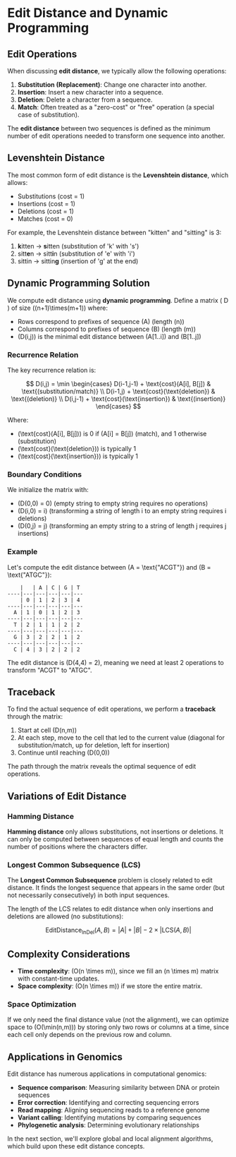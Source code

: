 # Edit Distance and Dynamic Programming

## Edit Operations

When discussing **edit distance**, we typically allow the following operations:

1. **Substitution (Replacement)**: Change one character into another.
2. **Insertion**: Insert a new character into a sequence.
3. **Deletion**: Delete a character from a sequence.
4. **Match**: Often treated as a "zero-cost" or "free" operation (a special case of substitution).

The **edit distance** between two sequences is defined as the minimum number of edit operations needed to transform one sequence into another.

## Levenshtein Distance

The most common form of edit distance is the **Levenshtein distance**, which allows:
- Substitutions (cost = 1)
- Insertions (cost = 1)
- Deletions (cost = 1)
- Matches (cost = 0)

For example, the Levenshtein distance between "kitten" and "sitting" is 3:
1. **k**itten → **s**itten (substitution of 'k' with 's')
2. sitt**e**n → sitt**i**n (substitution of 'e' with 'i')
3. sittin → sittin**g** (insertion of 'g' at the end)

## Dynamic Programming Solution

We compute edit distance using **dynamic programming**. Define a matrix \( D \) of size \((n+1)\times(m+1)\) where:
- Rows correspond to prefixes of sequence \(A\) (length \(n\))
- Columns correspond to prefixes of sequence \(B\) (length \(m\))
- \(D(i,j)\) is the minimal edit distance between \(A[1..i]\) and \(B[1..j]\)

### Recurrence Relation

The key recurrence relation is:

$$
D(i,j) = \min \begin{cases}
D(i-1,j-1) + \text{cost}(A[i], B[j]) & \text{(substitution/match)} \\
D(i-1,j) + \text{cost}(\text{deletion}) & \text{(deletion)} \\
D(i,j-1) + \text{cost}(\text{insertion}) & \text{(insertion)}
\end{cases}
$$

Where:
- \(\text{cost}(A[i], B[j])\) is 0 if \(A[i] = B[j]\) (match), and 1 otherwise (substitution)
- \(\text{cost}(\text{deletion})\) is typically 1
- \(\text{cost}(\text{insertion})\) is typically 1

### Boundary Conditions

We initialize the matrix with:
- \(D(0,0) = 0\) (empty string to empty string requires no operations)
- \(D(i,0) = i\) (transforming a string of length i to an empty string requires i deletions)
- \(D(0,j) = j\) (transforming an empty string to a string of length j requires j insertions)

### Example

Let's compute the edit distance between \(A = \text{"ACGT"}\) and \(B = \text{"ATGC"}\):

```
    |   | A | C | G | T
----|---|---|---|---|---
    | 0 | 1 | 2 | 3 | 4
----|---|---|---|---|---
  A | 1 | 0 | 1 | 2 | 3
----|---|---|---|---|---
  T | 2 | 1 | 1 | 2 | 2
----|---|---|---|---|---
  G | 3 | 2 | 2 | 1 | 2
----|---|---|---|---|---
  C | 4 | 3 | 2 | 2 | 2
```

The edit distance is \(D(4,4) = 2\), meaning we need at least 2 operations to transform "ACGT" to "ATGC".

## Traceback

To find the actual sequence of edit operations, we perform a **traceback** through the matrix:

1. Start at cell \(D(n,m)\)
2. At each step, move to the cell that led to the current value (diagonal for substitution/match, up for deletion, left for insertion)
3. Continue until reaching \(D(0,0)\)

The path through the matrix reveals the optimal sequence of edit operations.

## Variations of Edit Distance

### Hamming Distance

**Hamming distance** only allows substitutions, not insertions or deletions. It can only be computed between sequences of equal length and counts the number of positions where the characters differ.

### Longest Common Subsequence (LCS)

The **Longest Common Subsequence** problem is closely related to edit distance. It finds the longest sequence that appears in the same order (but not necessarily consecutively) in both input sequences.

The length of the LCS relates to edit distance when only insertions and deletions are allowed (no substitutions):

$$
\text{EditDistance}_{\text{InDel}}(A,B) = |A| + |B| - 2 \times |\text{LCS}(A,B)|
$$

## Complexity Considerations

- **Time complexity**: \(O(n \times m)\), since we fill an \(n \times m\) matrix with constant-time updates.
- **Space complexity**: \(O(n \times m)\) if we store the entire matrix.

### Space Optimization

If we only need the final distance value (not the alignment), we can optimize space to \(O(\min(n,m))\) by storing only two rows or columns at a time, since each cell only depends on the previous row and column.

## Applications in Genomics

Edit distance has numerous applications in computational genomics:

- **Sequence comparison**: Measuring similarity between DNA or protein sequences
- **Error correction**: Identifying and correcting sequencing errors
- **Read mapping**: Aligning sequencing reads to a reference genome
- **Variant calling**: Identifying mutations by comparing sequences
- **Phylogenetic analysis**: Determining evolutionary relationships

In the next section, we'll explore global and local alignment algorithms, which build upon these edit distance concepts.
